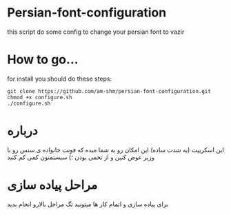 # Persian-font-configuration
this script do some config to change your persian font to vazir

# How to go...
for install you should do these steps:

    git clone https://github.com/am-shm/persian-font-configuration.git
    chmod +x configure.sh
    ./configure.sh
  
# درباره 
این اسکریپت (به شدت ساده) این امکان رو به شما میده که فونت خانواده ی سنس رو با وزیر عوض کنین و از تخمی بودن ؛) سیستمتون کمی کم کنید

# مراحل پیاده سازی
برای پیاده سازی و اتمام کار ها میتونید تگ مراحل بالارو انجام بدید 
